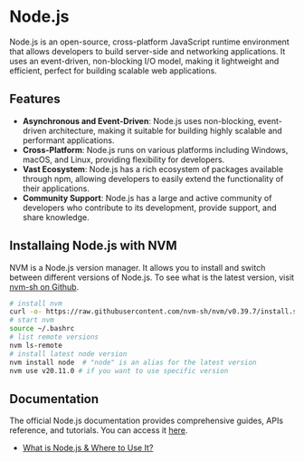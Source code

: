 # Node.js

Node.js is an open-source, cross-platform JavaScript runtime environment that allows developers to build server-side and networking applications. It uses an event-driven, non-blocking I/O model, making it lightweight and efficient, perfect for building scalable web applications.

## Features

- **Asynchronous and Event-Driven**: Node.js uses non-blocking, event-driven architecture, making it suitable for building highly scalable and performant applications.
- **Cross-Platform**: Node.js runs on various platforms including Windows, macOS, and Linux, providing flexibility for developers.
- **Vast Ecosystem**: Node.js has a rich ecosystem of packages available through npm, allowing developers to easily extend the functionality of their applications.
- **Community Support**: Node.js has a large and active community of developers who contribute to its development, provide support, and share knowledge.

## Installaing Node.js with NVM

NVM is a Node.js version manager. It allows you to install and switch between different versions of Node.js. To see what is the latest version, visit [nvm-sh on Github](https://github.com/nvm-sh/nvm/releases).

```bash
# install nvm
curl -o- https://raw.githubusercontent.com/nvm-sh/nvm/v0.39.7/install.sh | bash
# start nvm
source ~/.bashrc
# list remote versions
nvm ls-remote
# install latest node version
nvm install node  # "node" is an alias for the latest version
nvm use v20.11.0 # if you want to use specific version
```

## Documentation

The official Node.js documentation provides comprehensive guides, APIs reference, and tutorials. You can access it [here](https://nodejs.org/en/docs/).

- [What is Node.js & Where to Use It?](./what.is.node.js.md)
